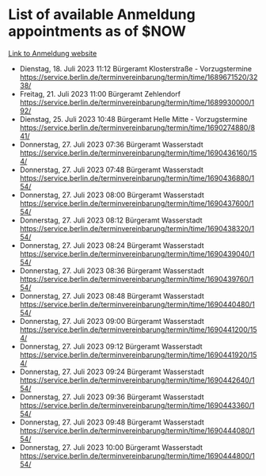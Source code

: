 # List of available Anmeldung appointments as of $NOW
[Link to Anmeldung website](https://service.berlin.de/terminvereinbarung/termin/tag.php?termin=1&anliegen[]=120686&dienstleisterlist=122210,122217,327316,122219,327312,122227,327314,122231,327346,122243,327348,122254,122252,329742,122260,329745,122262,329748,122271,327278,122273,327274,122277,327276,330436,122280,327294,122282,327290,122284,327292,122291,327270,122285,327266,122286,327264,122296,327268,150230,329760,122297,327286,122294,327284,122312,329763,122314,329775,122304,327330,122311,327334,122309,327332,317869,122281,327352,122279,329772,122283,122276,327324,122274,327326,122267,329766,122246,327318,122251,327320,122257,327322,122208,327298,122226,327300&herkunft=http%3A%2F%2Fservice.berlin.de%2Fdienstleistung%2F120686%2F)
- Dienstag, 18. Juli 2023 11:12 Bürgeramt Klosterstraße - Vorzugstermine https://service.berlin.de/terminvereinbarung/termin/time/1689671520/3238/
- Freitag, 21. Juli 2023 11:00 Bürgeramt Zehlendorf https://service.berlin.de/terminvereinbarung/termin/time/1689930000/192/
- Dienstag, 25. Juli 2023 10:48 Bürgeramt Helle Mitte - Vorzugstermine https://service.berlin.de/terminvereinbarung/termin/time/1690274880/841/
- Donnerstag, 27. Juli 2023 07:36 Bürgeramt Wasserstadt https://service.berlin.de/terminvereinbarung/termin/time/1690436160/154/
- Donnerstag, 27. Juli 2023 07:48 Bürgeramt Wasserstadt https://service.berlin.de/terminvereinbarung/termin/time/1690436880/154/
- Donnerstag, 27. Juli 2023 08:00 Bürgeramt Wasserstadt https://service.berlin.de/terminvereinbarung/termin/time/1690437600/154/
- Donnerstag, 27. Juli 2023 08:12 Bürgeramt Wasserstadt https://service.berlin.de/terminvereinbarung/termin/time/1690438320/154/
- Donnerstag, 27. Juli 2023 08:24 Bürgeramt Wasserstadt https://service.berlin.de/terminvereinbarung/termin/time/1690439040/154/
- Donnerstag, 27. Juli 2023 08:36 Bürgeramt Wasserstadt https://service.berlin.de/terminvereinbarung/termin/time/1690439760/154/
- Donnerstag, 27. Juli 2023 08:48 Bürgeramt Wasserstadt https://service.berlin.de/terminvereinbarung/termin/time/1690440480/154/
- Donnerstag, 27. Juli 2023 09:00 Bürgeramt Wasserstadt https://service.berlin.de/terminvereinbarung/termin/time/1690441200/154/
- Donnerstag, 27. Juli 2023 09:12 Bürgeramt Wasserstadt https://service.berlin.de/terminvereinbarung/termin/time/1690441920/154/
- Donnerstag, 27. Juli 2023 09:24 Bürgeramt Wasserstadt https://service.berlin.de/terminvereinbarung/termin/time/1690442640/154/
- Donnerstag, 27. Juli 2023 09:36 Bürgeramt Wasserstadt https://service.berlin.de/terminvereinbarung/termin/time/1690443360/154/
- Donnerstag, 27. Juli 2023 09:48 Bürgeramt Wasserstadt https://service.berlin.de/terminvereinbarung/termin/time/1690444080/154/
- Donnerstag, 27. Juli 2023 10:00 Bürgeramt Wasserstadt https://service.berlin.de/terminvereinbarung/termin/time/1690444800/154/
